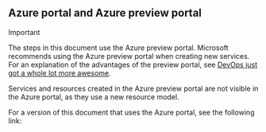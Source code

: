 ## Azure portal and Azure preview portal
> [!IMPORTANT]
> The steps in this document use the Azure preview portal. Microsoft recommends using the Azure preview portal when creating new services. For an explanation of the advantages of the preview portal, see [DevOps just got a whole lot more awesome](https://azure.microsoft.com/overview/preview-portal/). 
> 
> Services and resources created in the Azure preview portal are not visible in the Azure portal, as they use a new resource model.
> 
> 
For a version of this document that uses the Azure portal, see the following link:

